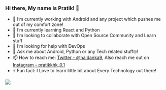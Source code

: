 ### Hi there, My name is Pratik! 👋

- 🔭 I’m currently working with Android and any project which pushes me out of my comfort zone!
- 🌱 I’m currently learning React and Python
- 👯 I’m looking to collaborate with Open Source Community and Learn stuff
- 🤔 I’m looking for help with DevOps
- 💬 Ask me about Android, Python or any Tech related stuff🤓! 
- 📫 How to reach me: [Twitter - @haldanka9](https://twitter.com/haldanka9), Also reach me out on [Instagram - pratikkhk_0.1](https://www.instagram.com/pratikkhk_0.1/)
- ⚡ Fun fact: I Love to learn little bit about Every Technology out there!
<img src="https://github-readme-stats.vercel.app/api?username=pratik2315&&show_icons=true&title_color=ffffff&icon_color=bb2acf&text_color=daf7dc&bg_color=151515"/>

